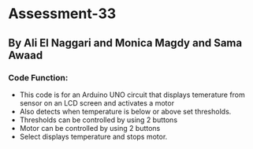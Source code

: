 # Assessment-33
## __By Ali El Naggari and Monica Magdy and Sama Awaad__
### Code Function:
  - This code is for an Arduino UNO circuit that displays temerature from sensor on an LCD screen and activates a motor
  - Also detects when temperature is below or above set thresholds.
  - Thresholds can be controlled by using 2 buttons
  - Motor can be controlled by using 2 buttons
  - Select displays temperature and stops motor.
